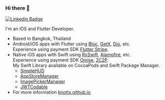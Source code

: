 ### Hi there 👋

[![Linkedin Badge](https://img.shields.io/badge/-LinkedIn-blue?style=flat-square&logo=Linkedin&logoColor=white)](https://www.linkedin.com/in/visarut-tippun/)

I'm an iOS and Flutter Developer.<br>
- Based in Bangkok, Thailand
- Android/iOS apps with Flutter using [Bloc](https://pub.dev/packages/flutter_bloc), [GetX](https://pub.dev/packages/get), [Dio](https://pub.dev/packages/dio), etc.
<br>Experience using payment SDK [Flutter Stripe](https://github.com/flutter-stripe/flutter_stripe).
- Native iOS apps with Swift using [RxSwift](https://github.com/ReactiveX/RxSwift), [Alamofire](https://github.com/Alamofire/Alamofire), etc. 
<br>Experience using payment SDK [Omise](https://github.com/omise/omise-ios), [2C2P](https://developer.2c2p.com/docs/sdk-download-sdk).
<br>My Swift Library available on CocoaPods and Swift Package Manager.
  - [SimpleHUD](https://github.com/knottx/SimpleHUD)
  - [AppStoreManager](https://github.com/knottx/AppStoreManager)
  - [ImagePickerManager](https://github.com/knottx/ImagePickerManager)
  - [JWTCodable](https://github.com/knottx/JWTCodable)
- For more information [knottx.github.io](https://knottx.github.io/)
